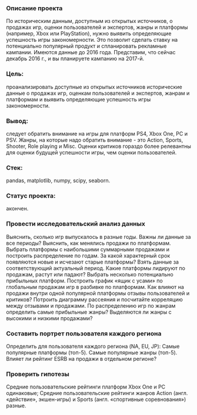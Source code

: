 ### Описание проекта
По историческим данным, доступным из открытых источников,  о продажах игр, оценки пользователей и экспертов, жанры и платформы (например, Xbox или PlayStation), нужно выявить определяющие успешность игры закономерности. Это позволит сделать ставку на потенциально популярный продукт и спланировать рекламные кампании.
Имеются данные до 2016 года. Представим, что сейчас декабрь 2016 г., и вы планируете кампанию на 2017-й. 

### Цель: 
проанализировать доступные из открытых источников исторические данные о продажах игр, оценкам пользователей и экспертов, жанрам и платформам и выявить определяющие успешность игры закономерности.
### Вывод: 
следует обратить внимание на игры для платформ PS4, Xbox One, PC и PSV. Жанры, на которые надо обратить внимание - это Action, Sports, Shooter, Role playing и Misc. Оценки критиков гораздо более релевантны для оценки будущей успешности игры, чем оценки пользователей. 
### Стек: 
pandas, matplotlib, numpy, scipy, seaborn.
### Статус проекта: 
акончен.

### Провести исследовательский анализ данных
Выяснить, сколько игр выпускалось в разные годы. Важны ли данные за все периоды?
Выяснить, как менялись продажи по платформам. Выбрать платформы с наибольшими суммарными продажами и построить распределение по годам. За какой характерный срок появляются новые и исчезают старые платформы?
Взять данные за соответствующий актуальный период. 
Какие платформы лидируют по продажам, растут или падают? Выбрать несколько потенциально прибыльных платформ.
Построить график «ящик с усами» по глобальным продажам игр в разбивке по платформам.
Как влияют на продажи внутри одной популярной платформы отзывы пользователей и критиков? Потроить диаграмму рассеяния и посчитайте корреляцию между отзывами и продажами.
По распределению игр по жанрам определить самые прибыльные жанры? Выделяются ли жанры с высокими и низкими продажами?

### Составить портрет пользователя каждого региона
Определить для пользователя каждого региона (NA, EU, JP):
Самые популярные платформы (топ-5).
Самые популярные жанры (топ-5). 
Влияет ли рейтинг ESRB на продажи в отдельном регионе?

### Проверить гипотезы
Средние пользовательские рейтинги платформ Xbox One и PC одинаковые;
Средние пользовательские рейтинги жанров Action (англ. «действие», экшен-игры) и Sports (англ. «спортивные соревнования») разные.
